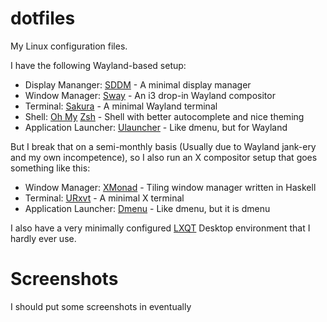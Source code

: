# dotfiles

My Linux configuration files.  

I have the following Wayland-based setup:
* Display Mananger: [SDDM](https://github.com/sddm/sddm) - A minimal display manager
* Window Manager: [Sway](http://swaywm.org/) - An i3 drop-in Wayland compositor 
* Terminal: [Sakura](https://launchpad.net/sakura) - A minimal Wayland terminal
* Shell: [Oh My](https://github.com/robbyrussell/oh-my-zsh) [Zsh](http://www.zsh.org/) - Shell with better autocomplete and nice theming
* Application Launcher: [Ulauncher](https://ulauncher.io/) - Like dmenu, but for Wayland

But I break that on a semi-monthly basis (Usually due to Wayland jank-ery and my own incompetence), so I also run an X compositor setup that goes something like this:
* Window Manager: [XMonad](http://xmonad.org/) - Tiling window manager written in Haskell
* Terminal: [URxvt](http://software.schmorp.de/pkg/rxvt-unicode.html) - A minimal X terminal
* Application Launcher: [Dmenu](https://tools.suckless.org/dmenu/) - Like dmenu, but it is dmenu

I also have a very minimally configured [LXQT](https://lxqt.org/) Desktop environment that I hardly ever use. 

# Screenshots

I should put some screenshots in eventually

